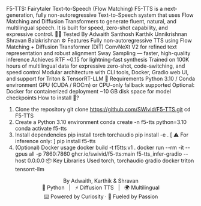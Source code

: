 F5-TTS: Fairytaler Text-to-Speech (Flow Matching)
F5-TTS is a next-generation, fully non-autoregressive Text-to-Speech system that uses Flow Matching and Diffusion Transformers to generate fluent, natural, and multilingual speech. It is built for speed, zero-shot capability, and expressive control.
👨‍💻 Tested By
Adwaith Santhosh
Karthik Unnikrishnan
Shravan Balakrishnan
⚙️ Features
Fully non-autoregressive TTS using Flow Matching + Diffusion Transformer (DiT)
ConvNeXt V2 for refined text representation and robust alignment
Sway Sampling — faster, high-quality inference
Achieves RTF ~0.15 for lightning-fast synthesis
Trained on 100K hours of multilingual data for expressive zero-shot, code-switching, and speed control
Modular architecture with CLI tools, Docker, Gradio web UI, and support for Triton & TensorRT-LLM
🧠 Requirements
Python 3.10 / Conda environment
GPU (CUDA / ROCm) or CPU-only fallback supported
Optional: Docker for containerized deployment
~10 GB disk space for model checkpoints
How to install 🚀?
1. Clone the repository
git clone https://github.com/SWivid/F5-TTS.git
cd F5-TTS
2. Create a Python 3.10 environment
conda create -n f5-tts python=3.10
conda activate f5-tts
3. Install dependencies
pip install torch torchaudio
pip install -e .
[ ⚠️ For inference only: ]
pip install f5-tts
4. (Optional) Docker usage
docker build -t f5tts:v1 .
docker run --rm -it --gpus all -p 7860:7860 ghcr.io/swivid/f5-tts:main f5-tts_infer-gradio --host 0.0.0.0
📦 Key Libraries Used
torch, torchaudio
gradio
docker
triton
tensorrt-llm
<p align="center"> By Adwaith, Karthik & Shravan <br> 🐍 Python &nbsp; | &nbsp; ⚡ Diffusion TTS &nbsp; | &nbsp; 🌍 Multilingual <br> ⌨️ Powered by Curiosity · 🚀 Fueled by Passion </p>
